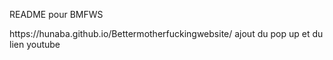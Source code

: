 <p>README pour BMFWS</p>
https://hunaba.github.io/Bettermotherfuckingwebsite/
ajout du pop up et du lien youtube
